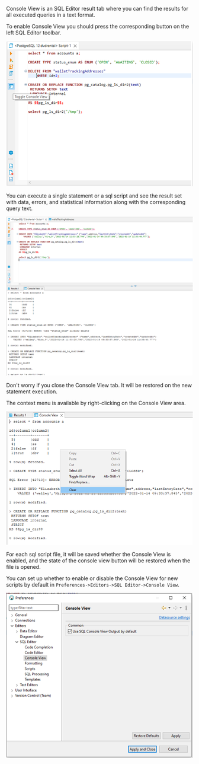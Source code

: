 Console View is an SQL Editor result tab where you can find the results for all executed queries in a text format.

To enable Console View you should press the corresponding button on the left SQL Editor toolbar.

![](images/console_view/toggle-button.png)

You can execute a single statement or a sql script and see the result set with data, errors, and statistical information along with the corresponding query text.

![](images/console_view/execution.png)

Don't worry if you close the Console View tab. It will be restored on the new statement execution.

The context menu is available by right-clicking on the Console View area.

![](images/console_view/context-menu.png)

For each sql script file, it will be saved whether the Сonsole View is enabled, and the state of the console view button will be restored when the file is opened.

You can set up whether to enable or disable the Console View for new scripts by default in `Preferences->Editors->SQL Editor->Console View`.

![](images/console_view/prefs.png)

